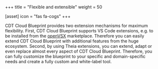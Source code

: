 +++
title = "Flexible and extensible"
weight = 50

[asset]
  icon = "fas fa-cogs"
+++

CDT Cloud Blueprint provides two extension mechanisms for maximum flexibility.
First, CDT Cloud Blueprint supports VS Code extensions, e.g. to be installed from the [openVSX](https://open-vsx.org) marketplace.
Therefore you can easily extend CDT Cloud Blueprint with additional features from the huge ecosystem.
Second, by using Theia extensions, you can extend, adapt or even replace almost every aspect of CDT Cloud Blueprint.
Therefore, you can fully customize the blueprint to your specific and domain-specific needs and create a fully custom and white-label tool.
